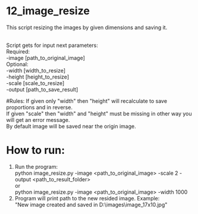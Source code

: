 # 12_image_resize

This script resizing the images by given dimensions and saving it.<br /><br />

Script gets for input next parameters:<br />
Required:<br />
-image [path_to_original_image]<br />
Optional:<br />
-width [width_to_resize]<br />
-height [height_to_resize] <br />
-scale [scale_to_resize] <br />
-output [path_to_save_result] <br />

#Rules:
If given only "width" then "height" will recalculate to save proportions and in reverse.<br />
If given "scale" then "width" and "height" must be missing in other way you will get an error message.<br />
By default image will be saved near the origin image.<br />

# How to run:<br />
1. Run the program: <br />
python image_resize.py -image \<path_to_original_image\> -scale 2 -output \<path_to_result_folder\> <br />
or <br />
python image_resize.py -image \<path_to_original_image\> -width 1000 <br />
2. Program will print path to the new resided image. Example:<br />
"New image created and saved in D:\images\image_17x10.jpg"


